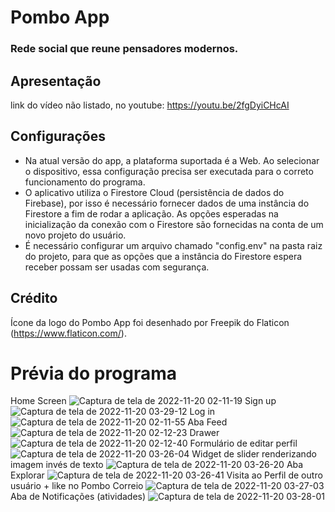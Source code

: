 # Pombo App
### Rede social que reune pensadores modernos.

## Apresentação
link do vídeo não listado, no youtube: https://youtu.be/2fgDyiCHcAI

## Configurações
- Na atual versão do app, a plataforma suportada é a Web. Ao selecionar o dispositivo, essa configuração precisa ser executada para o correto funcionamento do programa.
- O aplicativo utiliza o Firestore Cloud (persistência de dados do Firebase), por isso é necessário fornecer dados de uma instância do Firestore a fim de rodar a aplicação. As opções esperadas na inicialização da conexão com o Firestore são fornecidas na conta de um novo projeto do usuário.
- É necessário configurar um arquivo chamado "config.env" na pasta raiz do projeto, para que as opções que a instância do Firestore espera receber possam ser usadas com segurança.

## Crédito
Ícone da logo do Pombo App foi desenhado por Freepik do Flaticon (https://www.flaticon.com/).

# Prévia do programa
Home Screen
![Captura de tela de 2022-11-20 02-11-19](https://user-images.githubusercontent.com/78800453/202894883-3378b4e3-2215-4221-8df7-620d0a58afb0.png)
Sign up
![Captura de tela de 2022-11-20 03-29-12](https://user-images.githubusercontent.com/78800453/202894941-cbe6cdc4-4bef-4718-b69a-03f2a77a3b21.png)
Log in
![Captura de tela de 2022-11-20 02-11-55](https://user-images.githubusercontent.com/78800453/202894889-cbeac13b-009c-48cb-931a-b0e2087f77a7.png)
Aba Feed
![Captura de tela de 2022-11-20 02-12-23](https://user-images.githubusercontent.com/78800453/202894891-fe33f1df-84db-44b8-b6e8-2f609635cb9f.png)
Drawer
![Captura de tela de 2022-11-20 02-12-40](https://user-images.githubusercontent.com/78800453/202894899-43147177-e6fb-4602-9fe5-89a1da8ee87b.png)
Formulário de editar perfil
![Captura de tela de 2022-11-20 03-26-04](https://user-images.githubusercontent.com/78800453/202894900-57d83645-37d4-4d30-83c2-d198497e9070.png)
Widget de slider renderizando imagem invés de texto
![Captura de tela de 2022-11-20 03-26-20](https://user-images.githubusercontent.com/78800453/202894925-a99651fc-8616-4d5c-813f-cc1bf475ed38.png)
Aba Explorar
![Captura de tela de 2022-11-20 03-26-41](https://user-images.githubusercontent.com/78800453/202894927-dafa3a1e-89b9-4963-9163-8e7ed113b1a9.png)
Visita ao Perfil de outro usuário + like no Pombo Correio
![Captura de tela de 2022-11-20 03-27-03](https://user-images.githubusercontent.com/78800453/202894932-f5b14550-e5de-418a-9630-1a7e74dbe8e0.png)
Aba de Notificações (atividades)
![Captura de tela de 2022-11-20 03-28-01](https://user-images.githubusercontent.com/78800453/202894935-ad7720d5-25e8-4e02-8712-b7074a02e89a.png)
